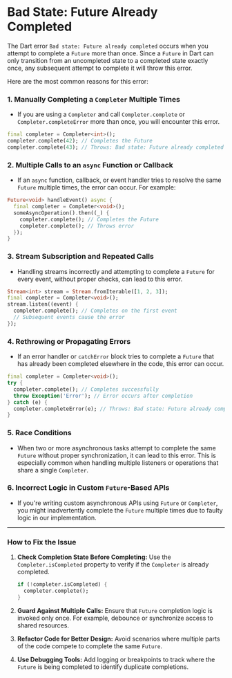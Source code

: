 # Bad State: Future Already Completed

The Dart error `Bad state: Future already completed` occurs when you attempt to complete a `Future` more than once. Since a `Future` in Dart can only transition from an uncompleted state to a completed state exactly once, any subsequent attempt to complete it will throw this error.

Here are the most common reasons for this error:

### 1. **Manually Completing a `Completer` Multiple Times**
   - If you are using a `Completer` and call `Completer.complete` or `Completer.completeError` more than once, you will encounter this error.
   ```dart
   final completer = Completer<int>();
   completer.complete(42); // Completes the Future
   completer.complete(43); // Throws: Bad state: Future already completed
   ```

### 2. **Multiple Calls to an `async` Function or Callback**
   - If an `async` function, callback, or event handler tries to resolve the same `Future` multiple times, the error can occur. For example:
   ```dart
   Future<void> handleEvent() async {
     final completer = Completer<void>();
     someAsyncOperation().then((_) {
       completer.complete(); // Completes the Future
       completer.complete(); // Throws error
     });
   }
   ```

### 3. **Stream Subscription and Repeated Calls**
   - Handling streams incorrectly and attempting to complete a `Future` for every event, without proper checks, can lead to this error.
   ```dart
   Stream<int> stream = Stream.fromIterable([1, 2, 3]);
   final completer = Completer<void>();
   stream.listen((event) {
     completer.complete(); // Completes on the first event
     // Subsequent events cause the error
   });
   ```

### 4. **Rethrowing or Propagating Errors**
   - If an error handler or `catchError` block tries to complete a `Future` that has already been completed elsewhere in the code, this error can occur.
   ```dart
   final completer = Completer<void>();
   try {
     completer.complete(); // Completes successfully
     throw Exception('Error'); // Error occurs after completion
   } catch (e) {
     completer.completeError(e); // Throws: Bad state: Future already completed
   }
   ```

### 5. **Race Conditions**
   - When two or more asynchronous tasks attempt to complete the same `Future` without proper synchronization, it can lead to this error. This is especially common when handling multiple listeners or operations that share a single `Completer`.

### 6. **Incorrect Logic in Custom `Future`-Based APIs**
   - If you're writing custom asynchronous APIs using `Future` or `Completer`, you might inadvertently complete the `Future` multiple times due to faulty logic in our implementation.

---

### **How to Fix the Issue**

1. **Check Completion State Before Completing:**
   Use the `Completer.isCompleted` property to verify if the `Completer` is already completed.
   ```dart
   if (!completer.isCompleted) {
     completer.complete();
   }
   ```

2. **Guard Against Multiple Calls:**
   Ensure that `Future` completion logic is invoked only once. For example, debounce or synchronize access to shared resources.

3. **Refactor Code for Better Design:**
   Avoid scenarios where multiple parts of the code compete to complete the same `Future`.

4. **Use Debugging Tools:**
   Add logging or breakpoints to track where the `Future` is being completed to identify duplicate completions.
